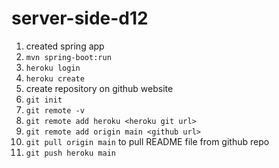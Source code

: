 # server-side-d12

1. created spring app
2. `mvn spring-boot:run`
3. `heroku login`
4. `heroku create`
5. create repository on github website
6. `git init`
7. `git remote -v`
8. `git remote add heroku <heroku git url>`
9. `git remote add origin main <github url>`
10. `git pull origin main` to pull README file from github repo
11. `git push heroku main`
